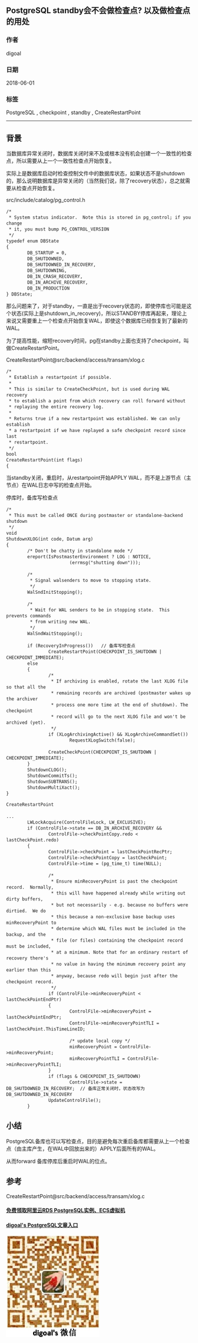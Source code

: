 ## PostgreSQL standby会不会做检查点? 以及做检查点的用处  
                                                             
### 作者                                                             
digoal                                                             
                                                             
### 日期                                                             
2018-06-01                                                           
                                                             
### 标签                                                             
PostgreSQL , checkpoint , standby , CreateRestartPoint   
                                                             
----                                                             
                                                             
## 背景     
当数据库异常关闭时，数据库关闭时来不及或根本没有机会创建一个一致性的检查点，所以需要从上一个一致性检查点开始恢复。  
  
实际上是数据库启动时检查控制文件中的数据库状态，如果状态不是shutdown的，那么说明数据库是异常关闭的（当然我们说，除了recovery状态），总之就需要从检查点开始恢复。  
  
src/include/catalog/pg_control.h  
  
```  
/*  
 * System status indicator.  Note this is stored in pg_control; if you change  
 * it, you must bump PG_CONTROL_VERSION  
 */  
typedef enum DBState  
{  
        DB_STARTUP = 0,  
        DB_SHUTDOWNED,  
        DB_SHUTDOWNED_IN_RECOVERY,  
        DB_SHUTDOWNING,  
        DB_IN_CRASH_RECOVERY,  
        DB_IN_ARCHIVE_RECOVERY,  
        DB_IN_PRODUCTION  
} DBState;  
```  
  
那么问题来了，对于standby，一直是出于recovery状态的，即使停库也可能是这个状态(实际上是shutdown_in_recovery)，所以STANDBY停库再起来，理论上来说又需要重上一个检查点开始恢复WAL，即使这个数据库已经恢复到了最新的WAL。  
  
为了提高性能，缩短recovery时间，pg在standby上面也支持了checkpoint，叫做CreateRestartPoint。  
  
CreateRestartPoint@src/backend/access/transam/xlog.c  
  
```  
/*  
 * Establish a restartpoint if possible.  
 *  
 * This is similar to CreateCheckPoint, but is used during WAL recovery  
 * to establish a point from which recovery can roll forward without  
 * replaying the entire recovery log.  
 *  
 * Returns true if a new restartpoint was established. We can only establish  
 * a restartpoint if we have replayed a safe checkpoint record since last  
 * restartpoint.  
 */  
bool  
CreateRestartPoint(int flags)  
{  
```  
  
当standby关闭，重启时，从restartpoint开始APPLY WAL，而不是上游节点（主节点）在WAL日志中写的检查点开始。  
  
停库时，备库写检查点  
  
```  
/*  
 * This must be called ONCE during postmaster or standalone-backend shutdown  
 */  
void  
ShutdownXLOG(int code, Datum arg)  
{  
        /* Don't be chatty in standalone mode */  
        ereport(IsPostmasterEnvironment ? LOG : NOTICE,  
                        (errmsg("shutting down")));  
  
        /*  
         * Signal walsenders to move to stopping state.  
         */  
        WalSndInitStopping();  
  
        /*  
         * Wait for WAL senders to be in stopping state.  This prevents commands  
         * from writing new WAL.  
         */  
        WalSndWaitStopping();  
  
        if (RecoveryInProgress())   // 备库写检查点  
                CreateRestartPoint(CHECKPOINT_IS_SHUTDOWN | CHECKPOINT_IMMEDIATE);  
        else  
        {  
                /*  
                 * If archiving is enabled, rotate the last XLOG file so that all the  
                 * remaining records are archived (postmaster wakes up the archiver  
                 * process one more time at the end of shutdown). The checkpoint  
                 * record will go to the next XLOG file and won't be archived (yet).  
                 */  
                if (XLogArchivingActive() && XLogArchiveCommandSet())  
                        RequestXLogSwitch(false);  
  
                CreateCheckPoint(CHECKPOINT_IS_SHUTDOWN | CHECKPOINT_IMMEDIATE);  
        }  
        ShutdownCLOG();  
        ShutdownCommitTs();  
        ShutdownSUBTRANS();  
        ShutdownMultiXact();  
}  
```  
  
```  
CreateRestartPoint  
  
...  
        LWLockAcquire(ControlFileLock, LW_EXCLUSIVE);  
        if (ControlFile->state == DB_IN_ARCHIVE_RECOVERY &&  
                ControlFile->checkPointCopy.redo < lastCheckPoint.redo)  
        {  
                ControlFile->checkPoint = lastCheckPointRecPtr;  
                ControlFile->checkPointCopy = lastCheckPoint;  
                ControlFile->time = (pg_time_t) time(NULL);  
  
                /*  
                 * Ensure minRecoveryPoint is past the checkpoint record.  Normally,  
                 * this will have happened already while writing out dirty buffers,  
                 * but not necessarily - e.g. because no buffers were dirtied.  We do  
                 * this because a non-exclusive base backup uses minRecoveryPoint to  
                 * determine which WAL files must be included in the backup, and the  
                 * file (or files) containing the checkpoint record must be included,  
                 * at a minimum. Note that for an ordinary restart of recovery there's  
                 * no value in having the minimum recovery point any earlier than this  
                 * anyway, because redo will begin just after the checkpoint record.  
                 */  
                if (ControlFile->minRecoveryPoint < lastCheckPointEndPtr)  
                {  
                        ControlFile->minRecoveryPoint = lastCheckPointEndPtr;  
                        ControlFile->minRecoveryPointTLI = lastCheckPoint.ThisTimeLineID;  
  
                        /* update local copy */  
                        minRecoveryPoint = ControlFile->minRecoveryPoint;  
                        minRecoveryPointTLI = ControlFile->minRecoveryPointTLI;  
                }  
                if (flags & CHECKPOINT_IS_SHUTDOWN)  
                        ControlFile->state = DB_SHUTDOWNED_IN_RECOVERY;  // 备库正常关闭时，状态改写为DB_SHUTDOWNED_IN_RECOVERY  
                UpdateControlFile();  
        }  
```  
  
## 小结  
PostgreSQL备库也可以写检查点，目的是避免每次重启备库都需要从上一个检查点（由主库产生，在WAL中回放出来的）APPLY后面所有的WAL。  
  
从而forward 备库停库后重启时WAL的位点。  
  
## 参考  
CreateRestartPoint@src/backend/access/transam/xlog.c  
  
  
  
  
  
  
  
  
  
  
  
  
  
#### [免费领取阿里云RDS PostgreSQL实例、ECS虚拟机](https://free.aliyun.com/ "57258f76c37864c6e6d23383d05714ea")
  
  
#### [digoal's PostgreSQL文章入口](https://github.com/digoal/blog/blob/master/README.md "22709685feb7cab07d30f30387f0a9ae")
  
  
![digoal's weixin](../pic/digoal_weixin.jpg "f7ad92eeba24523fd47a6e1a0e691b59")
  
  
  
  
  
  
  
